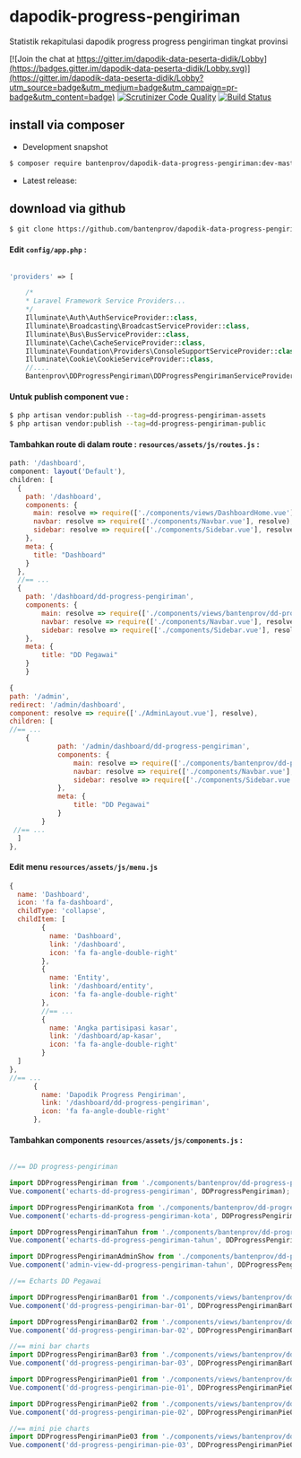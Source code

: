# dapodik-progress-pengiriman
Statistik rekapitulasi dapodik progress progress pengiriman tingkat provinsi


[![Join the chat at https://gitter.im/dapodik-data-peserta-didik/Lobby](https://badges.gitter.im/dapodik-data-peserta-didik/Lobby.svg)](https://gitter.im/dapodik-data-peserta-didik/Lobby?utm_source=badge&utm_medium=badge&utm_campaign=pr-badge&utm_content=badge)
[![Scrutinizer Code Quality](https://scrutinizer-ci.com/g/bantenprov/dapodik-data-peserta-didik/badges/quality-score.png?b=master)](https://scrutinizer-ci.com/g/bantenprov/dapodik-data-peserta-didik/?branch=master)
[![Build Status](https://scrutinizer-ci.com/g/bantenprov/dapodik-data-peserta-didik/badges/build.png?b=master)](https://scrutinizer-ci.com/g/bantenprov/dapodik-data-peserta-didik/build-status/master)


## install via composer

- Development snapshot
```bash
$ composer require bantenprov/dapodik-data-progress-pengiriman:dev-master
```
- Latest release:

## download via github
```bash
$ git clone https://github.com/bantenprov/dapodik-data-progress-pengiriman.git
```
#### Edit `config/app.php` :
```php

'providers' => [

    /*
    * Laravel Framework Service Providers...
    */
    Illuminate\Auth\AuthServiceProvider::class,
    Illuminate\Broadcasting\BroadcastServiceProvider::class,
    Illuminate\Bus\BusServiceProvider::class,
    Illuminate\Cache\CacheServiceProvider::class,
    Illuminate\Foundation\Providers\ConsoleSupportServiceProvider::class,
    Illuminate\Cookie\CookieServiceProvider::class,
    //....
    Bantenprov\DDProgressPengiriman\DDProgressPengirimanServiceProvider::class,

```

#### Untuk publish component vue :

```bash
$ php artisan vendor:publish --tag=dd-progress-pengiriman-assets
$ php artisan vendor:publish --tag=dd-progress-pengiriman-public
```
#### Tambahkan route di dalam route : `resources/assets/js/routes.js` :

```javascript
path: '/dashboard',
component: layout('Default'),
children: [
  {
    path: '/dashboard',
    components: {
      main: resolve => require(['./components/views/DashboardHome.vue'], resolve),
      navbar: resolve => require(['./components/Navbar.vue'], resolve),
      sidebar: resolve => require(['./components/Sidebar.vue'], resolve)
    },
    meta: {
      title: "Dashboard"
    }
  },
  //== ...
  {
    path: '/dashboard/dd-progress-pengiriman',
    components: {
        main: resolve => require(['./components/views/bantenprov/dd-progress-pengiriman/DashboardDDProgressPengiriman.vue'], resolve),
        navbar: resolve => require(['./components/Navbar.vue'], resolve),
        sidebar: resolve => require(['./components/Sidebar.vue'], resolve)
    },
    meta: {
        title: "DD Pegawai"
    }
	}
```

```javascript
{
path: '/admin',
redirect: '/admin/dashboard',
component: resolve => require(['./AdminLayout.vue'], resolve),
children: [
//== ...
    {
			path: '/admin/dashboard/dd-progress-pengiriman',
			components: {
				main: resolve => require(['./components/bantenprov/dd-progress-pengiriman/DDProgressPengirimanAdmin.show.vue'], resolve),
				navbar: resolve => require(['./components/Navbar.vue'], resolve),
				sidebar: resolve => require(['./components/Sidebar.vue'], resolve)
			},
			meta: {
				title: "DD Pegawai"
			}
		}
 //== ...   
  ]
},

```
#### Edit menu `resources/assets/js/menu.js`

```javascript
{
  name: 'Dashboard',
  icon: 'fa fa-dashboard',
  childType: 'collapse',
  childItem: [
        {
          name: 'Dashboard',
          link: '/dashboard',
          icon: 'fa fa-angle-double-right'
        },
        {
          name: 'Entity',
          link: '/dashboard/entity',
          icon: 'fa fa-angle-double-right'
        },
        //== ...
        {
          name: 'Angka partisipasi kasar',
          link: '/dashboard/ap-kasar',
          icon: 'fa fa-angle-double-right'
        }
  ]
},
//== ...        
      {
        name: 'Dapodik Progress Pengiriman',
        link: '/dashboard/dd-progress-pengiriman',
        icon: 'fa fa-angle-double-right'
      },
```

#### Tambahkan components `resources/assets/js/components.js` :

```javascript

//== DD progress-pengiriman

import DDProgressPengiriman from './components/bantenprov/dd-progress-pengiriman/DDProgressPengiriman.chart.vue';
Vue.component('echarts-dd-progress-pengiriman', DDProgressPengiriman);

import DDProgressPengirimanKota from './components/bantenprov/dd-progress-pengiriman/DDProgressPengirimanKota.chart.vue';
Vue.component('echarts-dd-progress-pengiriman-kota', DDProgressPengirimanKota);

import DDProgressPengirimanTahun from './components/bantenprov/dd-progress-pengiriman/DDProgressPengirimanTahun.chart.vue';
Vue.component('echarts-dd-progress-pengiriman-tahun', DDProgressPengirimanTahun);

import DDProgressPengirimanAdminShow from './components/bantenprov/dd-progress-pengiriman/DDProgressPengirimanAdmin.show.vue';
Vue.component('admin-view-dd-progress-pengiriman-tahun', DDProgressPengirimanAdminShow);

//== Echarts DD Pegawai

import DDProgressPengirimanBar01 from './components/views/bantenprov/dd-progress-pengiriman/DDProgressPengirimanBar01.vue';
Vue.component('dd-progress-pengiriman-bar-01', DDProgressPengirimanBar01);

import DDProgressPengirimanBar02 from './components/views/bantenprov/dd-progress-pengiriman/DDProgressPengirimanBar02.vue';
Vue.component('dd-progress-pengiriman-bar-02', DDProgressPengirimanBar02);

//== mini bar charts
import DDProgressPengirimanBar03 from './components/views/bantenprov/dd-progress-pengiriman/DDProgressPengirimanBar03.vue';
Vue.component('dd-progress-pengiriman-bar-03', DDProgressPengirimanBar03);

import DDProgressPengirimanPie01 from './components/views/bantenprov/dd-progress-pengiriman/DDProgressPengirimanPie01.vue';
Vue.component('dd-progress-pengiriman-pie-01', DDProgressPengirimanPie01);

import DDProgressPengirimanPie02 from './components/views/bantenprov/dd-progress-pengiriman/DDProgressPengirimanPie02.vue';
Vue.component('dd-progress-pengiriman-pie-02', DDProgressPengirimanPie02);

//== mini pie charts
import DDProgressPengirimanPie03 from './components/views/bantenprov/dd-progress-pengiriman/DDProgressPengirimanPie03.vue';
Vue.component('dd-progress-pengiriman-pie-03', DDProgressPengirimanPie03);
```
